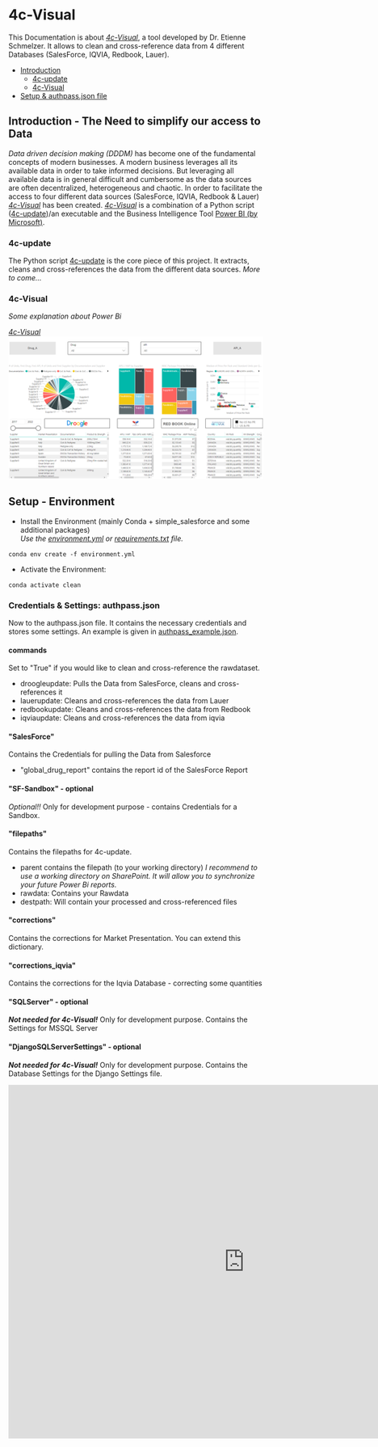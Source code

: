 # 4c-Visual
This Documentation is about [_4c-Visual_][1], a tool developed by Dr. Etienne Schmelzer. It allows to clean and cross-reference data from 4 different Databases (SalesForce, IQVIA, Redbook, Lauer).

- [Introduction](#Introduction)
    - [4c-update](#4c-update)
    - [4c-Visual](#4c-visual)
- [Setup & authpass.json file](#Setup)




<a name = "Introduction"></a>
## Introduction - The Need to simplify our access to Data

_Data driven decision making (DDDM)_ has become one of the fundamental concepts of modern businesses. A modern business leverages all its available data in order to take informed decisions. But leveraging all available data is in general difficult and cumbersome as
the data sources are often decentralized, heterogeneous and chaotic. In order to facilitate the
access to four different data sources (SalesForce, IQVIA, Redbook & Lauer) [_4c-Visual_][1] has been created. [_4c-Visual_][1] is a combination of a Python script ([4c-update][2])/an executable and the Business Intelligence Tool [Power BI (by Microsoft)](https://powerbi.microsoft.com/de-de/).

<a name = "4c-update"></a>
### 4c-update
The Python script [4c-update][2] is the core piece of this project. It extracts, cleans and
cross-references the data from the different data sources. _More to come..._


<a name = "4c-visual"></a>
### 4c-Visual
_Some explanation about Power Bi_


_[4c-Visual][1]_
[![_4c-Visual_](4c-Visual_preview.png)][1]



<a name = "Setup"></a>
## Setup - Environment

- Install the Environment (mainly Conda + simple_salesforce and some additional packages)  
_Use the [environment.yml](environment.yml) or [requirements.txt](requirements.txt) file._
````
conda env create -f environment.yml
````

- Activate the Environment:
````
conda activate clean
````

### Credentials & Settings: authpass.json
Now to the authpass.json file. It contains the necessary credentials and stores some
settings. An example is given in [authpass_example.json](authpass_example.json).


#### commands
Set to "True" if you would like to clean and cross-reference the rawdataset.
- droogleupdate: Pulls the Data from SalesForce, cleans and cross-references it
- lauerupdate: Cleans and cross-references the data from Lauer
- redbookupdate: Cleans and cross-references the data from Redbook
- iqviaupdate: Cleans and cross-references the data from iqvia  

#### "SalesForce"
Contains the Credentials for pulling the Data from Salesforce
- "global_drug_report" contains the report id of the SalesForce Report

#### "SF-Sandbox" - optional
_Optional!!_ Only for development purpose - contains Credentials for a Sandbox.

#### "filepaths"
Contains the filepaths for 4c-update.
- parent contains the filepath (to your working directory)
_I recommend to use a working directory on SharePoint. It will allow you to synchronize your future Power Bi reports._
- rawdata: Contains your Rawdata
- destpath: Will contain your processed and cross-referenced files


#### "corrections"
Contains the corrections for Market Presentation. You can extend this dictionary.

#### "corrections_iqvia"
Contains the corrections for the Iqvia Database - correcting some quantities

#### "SQLServer" - optional
___Not needed for 4c-Visual!___ Only for development purpose.
Contains the Settings for MSSQL Server

#### "DjangoSQLServerSettings" - optional
___Not needed for 4c-Visual!___ Only for development purpose.
Contains the Database Settings for the Django Settings file.



<iframe width="933" height="700" src="https://app.powerbi.com/view?r=eyJrIjoiMTVjOTc5MGQtMWI1Zi00OTcxLWI5MGYtZmExMmJiODYxMzc0IiwidCI6ImI2N2Q3MjJkLWFhOGEtNDc3Ny1hMTY5LWViZWI3YTZhM2I2NyIsImMiOjN9" frameborder="0" allowFullScreen="true"></iframe>


[//]: # (References)

[1]: https://app.powerbi.com/view?r=eyJrIjoiMTVjOTc5MGQtMWI1Zi00OTcxLWI5MGYtZmExMmJiODYxMzc0IiwidCI6ImI2N2Q3MjJkLWFhOGEtNDc3Ny1hMTY5LWViZWI3YTZhM2I2NyIsImMiOjN9
[2]: (4c-update.py)
